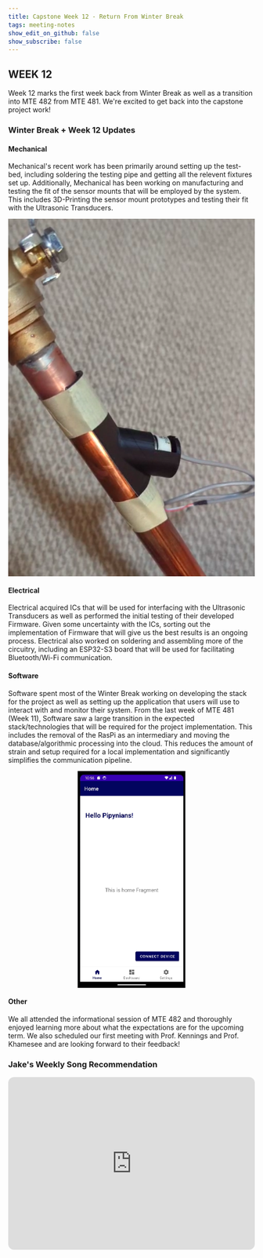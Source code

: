 ```yaml
---
title: Capstone Week 12 - Return From Winter Break
tags: meeting-notes
show_edit_on_github: false
show_subscribe: false
---
```


<style>
img {
  display: block;
  margin-left: auto;
  margin-right: auto;
}
</style>

## WEEK 12
Week 12 marks the first week back from Winter Break as well as a transition into MTE 482 from MTE 481. We're excited to get back into the capstone project work!

### Winter Break + Week 12 Updates
#### Mechanical
Mechanical's recent work has been primarily around setting up the test-bed, including soldering the testing pipe and getting all the relevent fixtures set up. Additionally, Mechanical has been working on manufacturing and testing the fit of the sensor mounts that will be employed by the system. This includes 3D-Printing the sensor mount prototypes and testing their fit with the Ultrasonic Transducers.

<img src="https://raw.githubusercontent.com/pipyns/pipyns.github.io/master/assets/MECH_UPDATE_JAN17.png" alt="Image of Soldered Copper Pipe with Attached Ultrasonic Transducer Prototype">

#### Electrical
Electrical acquired ICs that will be used for interfacing with the Ultrasonic Transducers as well as performed the initial testing of their developed Firmware. Given some uncertainty with the ICs, sorting out the implementation of Firmware that will give us the best results is an ongoing process. Electrical also worked on soldering and assembling more of the circuitry, including an ESP32-S3 board that will be used for facilitating Bluetooth/Wi-Fi communication.

#### Software
Software spent most of the Winter Break working on developing the stack for the project as well as setting up the application that users will use to interact with and monitor their system. From the last week of MTE 481 (Week 11), Software saw a large transition in the expected stack/technologies that will be required for the project implementation. This includes the removal of the RasPi as an intermediary and moving the database/algorithmic processing into the cloud. This reduces the amount of strain and setup required for a local implementation and significantly simplifies the communication pipeline.

<img src="https://raw.githubusercontent.com/pipyns/pipyns.github.io/master/assets/SOFT_UPDATE_JAN17.png" alt="Image of Initial User Application Implementation">

#### Other
We all attended the informational session of MTE 482 and thoroughly enjoyed learning more about what the expectations are for the upcoming term. We also scheduled our first meeting with Prof. Kennings and Prof. Khamesee and are looking forward to their feedback!

### Jake's Weekly Song Recommendation
<iframe style="border-radius:12px" src="https://open.spotify.com/embed/track/0yrjpm1AxpSNgJNsFPeNuI?utm_source=generator" width="100%" height="352" frameBorder="0" allowfullscreen="" allow="autoplay; clipboard-write; encrypted-media; fullscreen; picture-in-picture" loading="lazy"></iframe>

<!--more-->